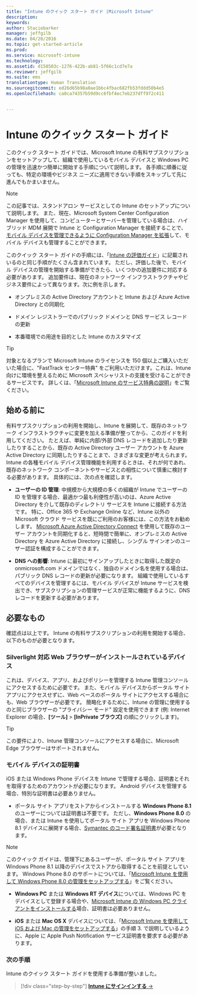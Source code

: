 ```yaml
---
title: "Intune のクイック スタート ガイド |Microsoft Intune"
description: 
keywords: 
author: Staciebarker
manager: jeffgilb
ms.date: 04/28/2016
ms.topic: get-started-article
ms.prod: 
ms.service: microsoft-intune
ms.technology: 
ms.assetid: d158503c-1276-422b-ab81-5f66c1cd7e7a
ms.reviewer: jeffgilb
ms.suite: ems
translationtype: Human Translation
ms.sourcegitcommit: ed26d65b98a0ae1bbc4fbac682fb53fddd50b4e5
ms.openlocfilehash: ca0ca74357b59d9cc6fbf4ec7eb237dff972c411


---
```



# Intune のクイック スタート ガイド
このクイック スタート ガイドでは、Microsoft Intune の有料サブスクリプションをセットアップして、組織で使用しているモバイル デバイスと Windows PC の管理を迅速かつ簡単に開始する手順について説明します。 各手順に順番に従っても、特定の環境やビジネス ニーズに適用できない手順をスキップして先に進んでもかまいません。

>[!NOTE]
>この記事では、スタンドアロン サービスとしての Intune のセットアップについて説明します。 また、現在、Microsoft System Center Configuration Manager を使用して、コンピューターとサーバーを管理している場合は、ハイブリッド MDM 展開で Intune と Configuration Manager を接続することで、[モバイル デバイスを管理できるように Configuration Manager を拡張](https://technet.microsoft.com/library/jj884158.aspx)して、モバイル デバイスも管理することができます。

このクイック スタート ガイドの手順には、「[Intune の評価ガイド](/intune/understand-explore/get-started-with-a-30-day-trial-of-microsoft-intune)」に記載されいるのと同じ手順がたくさん含まれています。 ただし、評価した後で、モバイル デバイスの管理を開始する準備ができたら、いくつかの追加要件に対応する必要があります。 追加要件は、現在のネットワーク インフラストラクチャやビジネス要件によって異なります。次に例を示します。

-   オンプレミスの Active Directory アカウントと Intune および Azure Active Directory との同期化

-   ドメイン レジストラーでのパブリック ドメインと DNS サービス レコードの更新

-   本番環境での用途を目的とした Intune のカスタマイズ

>[!TIP]
>対象となるプランで Microsoft Intune のライセンスを 150 個以上ご購入いただいた場合に、"FastTrack センター特典" をご利用いただけます。これは、Intune 向けに環境を整えるために Microsoft スペシャリストの支援を受けることができるサービスです。 詳しくは、「[Microsoft Intune のサービス特典の説明](https://technet.microsoft.com/library/mt228265.aspx)」をご覧ください。


## 始める前に
有料サブスクリプションの利用を開始し、Intune を展開して、既存のネットワーク インフラストラクチャに変更を加える準備が整ってから、このガイドを利用してください。 たとえば、単純に内部/外部 DNS レコードを追加したり更新したりすることから、既存の Active Directory ユーザー アカウントを Azure Active Directory に同期したりすることまで、さまざまな変更が考えられます。 Intune の各種モバイル デバイス管理機能を利用するときは、それが何であれ、既存のネットワーク コンポーネントやサービスとの相性について慎重に検討する必要があります。 具体的には、次の点を確認します。

-   **ユーザーの ID 管理**: 中規模から大規模の多くの組織が Intune でユーザーの ID を管理する場合、最適かつ最も利便性が高いのは、Azure Active Directory を介して既存のディレクトリ サービスを Intune に接続する方法です。 特に、Office 365 や Exchange Online など、Intune 以外の Microsoft クラウド サービスを既にご利用のお客様には、この方法をお勧めします。 [Microsoft Azure Active Directory Connect](https://www.microsoft.com/download/details.aspx?id=47594) を使用して既存のユーザー アカウントを同期化すると、短時間で簡単に、オンプレミスの Active Directory を Azure Active Directory に接続し、シングル サインオンのユーザー認証を構成することができます。

-   **DNS への影響**: Intune に最初にサインアップしたときに取得した既定の onmicrosoft.com ドメインではなく、独自のドメイン名を使用する場合は、パブリック DNS レコードの更新が必要になります。 組織で使用しているすべてのデバイスを管理するには、モバイル デバイスが Intune サービスを検出でき、サブスクリプションの管理サービスが正常に機能するように、DNS レコードを更新する必要があります。

## 必要なもの
確認点は以上です。 Intune の有料サブスクリプションの利用を開始する場合、以下のものが必要となります。

### Silverlight 対応 Web ブラウザーがインストールされているデバイス
これは、デバイス、アプリ、およびポリシーを管理する Intune 管理コンソールにアクセスするために必要です。 また、モバイル デバイスからポータル サイト アプリにアクセスせずに、Web ベースのポータル サイトにアクセスする場合にも、Web ブラウザーが必要です。 簡略化するために、Intune の管理に使用するのと同じブラウザーの "プライバシー モード" 設定を使用できます (例: Internet Explorer の場合、**[ツール]** &gt; **[InPrivate ブラウズ]** の順にクリックします)。

>[!TIP]
>この要件により、Intune 管理コンソールにアクセスする場合に、Microsoft Edge ブラウザーはサポートされません。


### モバイル デバイスの証明書
iOS または Windows Phone デバイスを Intune で管理する場合、証明書とそれを取得するためのアカウントが必要になります。 Android デバイスを管理する場合、特別な証明書は必要ありません。

- ポータル サイト アプリをストアからインストールする **Windows Phone 8.1** のユーザーについては証明書は不要です。 ただし、**Windows Phone 8.0** の場合、または Intune を使用してポータル サイト アプリを Windows Phone 8.1 デバイスに展開する場合、[Symantec のコード署名証明書](https://products.websecurity.symantec.com/orders/enrollment/microsoftCert.do)が必要となります。

>[!NOTE]
>このクイック ガイドは、管理下にあるユーザーが、ポータル サイト アプリを Windows Phone 8.1 以降のデバイスでストアから取得することを前提としています。 Windows Phone 8.0 のサポートについては、「[Microsoft Intune を使用して Windows Phone 8.0 の管理をセットアップする](/Intune/deploy-use/set-up-windows-phone-8.0-management-with-microsoft-intune)」をご覧ください。

- **Windows PC** または **Windows RT デバイス**については、Windows PC をデバイスとして登録する場合や、[Microsoft Intune の Windows PC クライアントをインストールする](/intune/deploy-use/install-the-windows-pc-client-with-microsoft-intune)場合、証明書は必要ありません。

- **iOS** または **Mac OS X** デバイスについては、「[Microsoft Intune を使用して iOS および Mac の管理をセットアップする](/intune/deploy-use/set-up-ios-and-mac-management-with-microsoft-intune)」の手順 3. で説明しているように、Apple に Apple Push Notification サービス証明書を要求する必要があります。

### 次の手順
Intune のクイック スタート ガイドを使用する準備が整いました。

>[!div class="step-by-step"]
[**Intune にサインインする** &rarr;](start-with-a-paid-subscription-to-microsoft-intune-step-1.md)



<!--HONumber=Jun16_HO4-->



